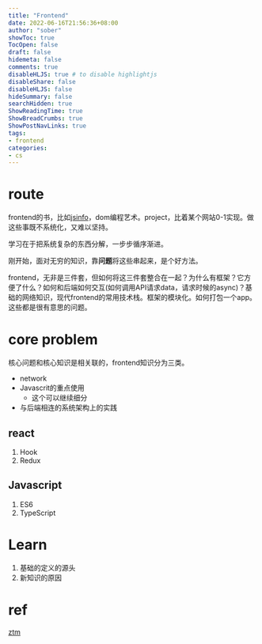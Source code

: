 ```yaml
---
title: "Frontend"
date: 2022-06-16T21:56:36+08:00
author: "sober"
showToc: true
TocOpen: false
draft: false
hidemeta: false
comments: true
disableHLJS: true # to disable highlightjs
disableShare: false
disableHLJS: false
hideSummary: false
searchHidden: true
ShowReadingTime: true
ShowBreadCrumbs: true
ShowPostNavLinks: true
tags:
- frontend
categories:
- cs
---
```


# route

frontend的书，比如[jsinfo](https://zh.javascript.info/)，dom编程艺术。project，比着某个网站0-1实现。做这些事既不系统化，又难以坚持。

学习在于把系统复杂的东西分解，一步步循序渐进。

刚开始，面对无穷的知识，靠**问题**将这些串起来，是个好方法。

frontend，无非是三件套，但如何将这三件套整合在一起？为什么有框架？它方便了什么？如何和后端如何交互(如何调用API请求data，请求时候的async)？基础的网络知识，现代frontend的常用技术栈。框架的模块化。如何打包一个app。这些都是很有意思的问题。

# core problem

核心问题和核心知识是相关联的，frontend知识分为三类。
- network
- Javascrit的重点使用
  - 这个可以继续细分
- 与后端相连的系统架构上的实践

## react

1. Hook
2. Redux

## Javascript

1. ES6
2. TypeScript

# Learn

1. 基础的定义的源头
2. 新知识的原因


# ref

[ztm](https://www.udemy.com/course/the-complete-web-developer-zero-to-mastery/learn/lecture/9135004#overview)